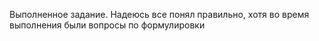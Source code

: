 Выполненное задание. 
Надеюсь все понял правильно, хотя во время выполнения были вопросы по формулировки
